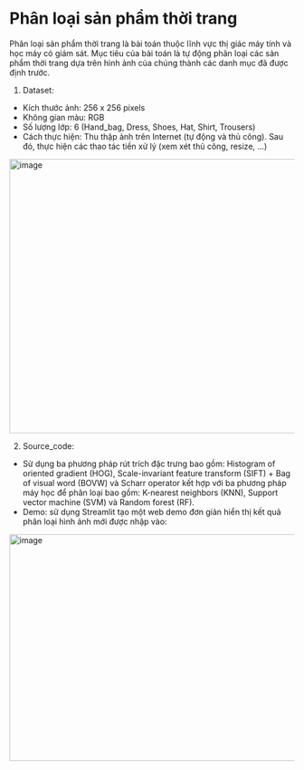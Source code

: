 # Phân loại sản phẩm thời trang

Phân loại sản phẩm thời trang là bài toán thuộc lĩnh vực thị giác máy tính và học máy có giám sát. Mục tiêu của bài toán là tự động phân loại các sản phẩm thời trang dựa trên hình ảnh của chúng thành các danh mục đã được định trước.

1. Dataset:
- Kích thước ảnh: 256 x 256 pixels
- Không gian màu: RGB
- Số lượng lớp: 6 (Hand_bag, Dress, Shoes, Hat, Shirt, Trousers)
- Cách thực hiện: Thu thập ảnh trên Internet (tự động và thủ công). Sau đó, thực hiện các thao tác tiền xử lý (xem xét thủ công, resize, ...)

<img width="731" height="484" alt="image" src="https://github.com/user-attachments/assets/400bf6dc-1240-42bf-9d5e-52ef2b439e50" />

2. Source_code:
- Sử dụng ba phương pháp rút trích đặc trưng bao gồm: Histogram of oriented gradient (HOG), Scale-invariant feature transform (SIFT) + Bag of visual word (BOVW) và Scharr operator kết hợp với ba phương pháp máy học để phân loại bao gồm: K-nearest neighbors (KNN), Support vector machine (SVM) và Random forest (RF).
- Demo: sử dụng Streamlit tạo một web demo đơn giản hiển thị kết quả phân loại hình ảnh mới được nhập vào:

<img width="904" height="400" alt="image" src="https://github.com/user-attachments/assets/fca37b70-8207-49f1-9a26-7c31d7e7697b" />
